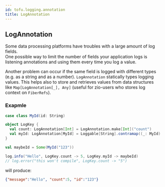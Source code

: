 ```yaml
---
id: tofu.logging.annotation
title: LogAnnotation
---
```



## LogAnnotation
Some data processing platforms have troubles with a large amount of log fields.   
One possible way to limit the number of fields your application logs is listening annotations and using them every time you log a value.

Another problem can occur if the same field is logged with different types (e.g. as a string and as a number). `LogAnnotation` statically types logging values. 
This helps also to store and retrieves values from data structures like `Map[LogAnnotation[_], Any]` (useful for zio-users who stores log context on `FiberRefs`).

### Exapmle

```scala
case class MyId(id: String)

object LogKey {
  val count: LogAnnotation[Int] = LogAnnotation.make[Int]("count")
  val myId: LogAnnotation[MyId] = Loggable[String].contramap((_: MyId).id).logAnnotation("id")
}

val maybeId = Some(MyId("123"))

log.info("Hello", LogKey.count -> 5, LogKey.myId -> maybeId)
// log.error("this won't compile", LogKey.count -> "5")

```
will produce:
```json
{"message":"Hello", "count":5, "id":"123"}
```
